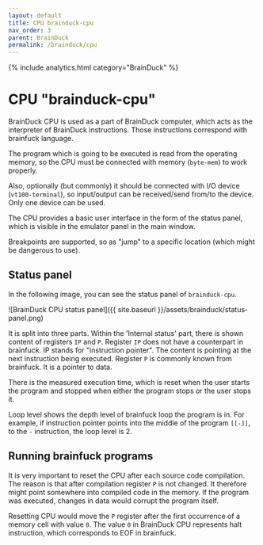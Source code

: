 ```yaml
---
layout: default
title: CPU brainduck-cpu
nav_order: 3
parent: BrainDuck
permalink: /brainduck/cpu
---
```


{% include analytics.html category="BrainDuck" %}

# CPU "brainduck-cpu"

BrainDuck CPU is used as a part of BrainDuck computer, which acts as the interpreter of BrainDuck instructions. Those
instructions correspond with brainfuck language.

The program which is going to be executed is read from the operating memory, so the CPU must be connected with
memory (`byte-mem`) to work properly.

Also, optionally (but commonly) it should be connected with I/O device (`vt100-terminal`), so input/output can be
received/send from/to the device. Only one device can be used.

The CPU provides a basic user interface in the form of the status panel, which is visible in the emulator panel in the
main window.

Breakpoints are supported, so as "jump" to a specific location (which might be dangerous to use).

## Status panel

In the following image, you can see the status panel of `brainduck-cpu`.

![BrainDuck CPU status panel]({{ site.baseurl }}/assets/brainduck/status-panel.png)

It is split into three parts. Within the 'Internal status' part, there is shown content of registers `IP` and `P`.
Register `IP` does not have a counterpart in brainfuck. IP stands for "instruction pointer". The content is pointing at
the next instruction being executed. Register `P` is commonly known from brainfuck. It is a pointer to data.

There is the measured execution time, which is reset when the user starts the program and stopped when either the
program stops or the user stops it.

Loop level shows the depth level of brainfuck loop the program is in. For example, if instruction pointer points into
the middle of the program `[[-]]`, to the `-` instruction, the loop level is 2.

## Running brainfuck programs

It is very important to reset the CPU after each source code compilation. The reason is that after compilation
register `P` is not changed. It therefore might point somewhere into compiled code in the memory. If the program was
executed, changes in data would corrupt the program itself.

Resetting CPU would move the `P` register after the first occurrence of a memory cell with value `0`. The value `0` in
BrainDuck CPU represents halt instruction, which corresponds to EOF in brainfuck.
